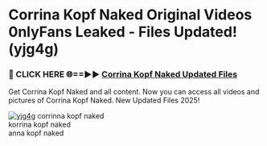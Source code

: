 # Corrina Kopf Naked Original Videos 0nlyFans Leaked - Files Updated! (yjg4g)

<h3>🔴 CLICK HERE 🌐==►► <a href="https://tinyurl.com/yckcrads" rel="nofollow">Corrina Kopf Naked Updated Files</a></h3>

Get Corrina Kopf Naked and all content. Now you can access all videos and pictures of Corrina Kopf Naked. New Updated Files 2025!

[![yjg4g](https://i.imgur.com/hpKpOFt.gif)](https://tinyurl.com/yckcrads)
corrinna kopf naked<br>
korrina kopf naked<br>
anna kopf naked